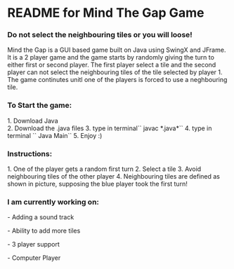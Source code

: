 # README for Mind The Gap Game

<h3> Do not select the neighbouring tiles or you will loose!</h3>

Mind the Gap is a GUI based game built on Java using SwingX and JFrame. 
It is a 2 player game and the game starts by randomly giving the turn to either first or second player.
The first player select a tile and the second player can not select the neighbouring tiles of the tile selected by player 1.
The game continutes unitl one of the players is forced to use a neghbouring tile.

<h3>To Start the game: </h3>
1. Download Java <br />
2. Download the .java files
3. type in terminal`` javac *.java*``
4. type in terminal `` Java Main``
5. Enjoy :)


<h3>Instructions: </h3>
1. One of the player gets a random first turn
2. Select a tile
3. Avoid neighbouring tiles of the other player
4. Neighbouring tiles are defined as shown in picture, supposing the blue player took the first turn!




<h3>I am currently working on: </h3>
<p> - Adding a sound track </p>
<p>- Ability to add more tiles</p>
<p>- 3 player support</p>
<p>- Computer Player</p>
